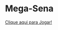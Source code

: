 # Mega-Sena

<a href="https://climacobnu.github.io/Mega-Sena/"  rel="noopener noreferrer" target="_blank">Clique aqui para Jogar!</a>
